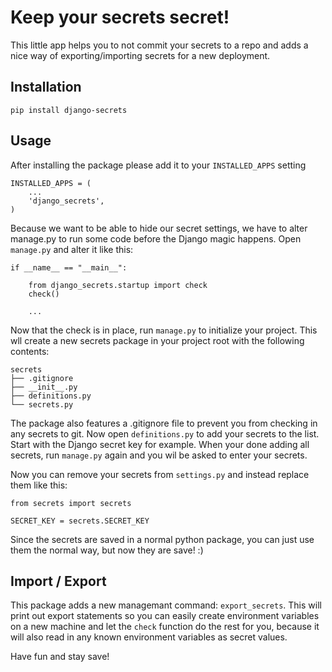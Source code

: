 # Keep your secrets secret!
This little app helps you to not commit your secrets to a repo and adds a nice way of exporting/importing secrets for a new deployment.

## Installation

    pip install django-secrets
    
## Usage

After installing the package please add it to your `INSTALLED_APPS` setting

    INSTALLED_APPS = (
        ...
        'django_secrets',
    )

Because we want to be able to hide our secret settings, we have to alter manage.py to run some code before the Django magic happens. Open `manage.py` and alter it like this:

    if __name__ == "__main__":

        from django_secrets.startup import check
        check()
        
        ...
        
Now that the check is in place, run `manage.py` to initialize your project. This wll create a new secrets package in your project root with the following contents:

    secrets
    ├── .gitignore
    ├── __init__.py
    ├── definitions.py
    └── secrets.py

The package also features a .gitignore file to prevent you from checking in any secrets to git.
Now open `definitions.py` to add your secrets to the list. Start with the Django secret key for example. When your done adding all secrets, run `manage.py` again and you wil be asked to enter your secrets.

Now you can remove your secrets from `settings.py` and instead replace them like this:

    from secrets import secrets
    
    SECRET_KEY = secrets.SECRET_KEY
    
Since the secrets are saved in a normal python package, you can just use them the normal way, but now they are save! :)

## Import / Export

This package adds a new managemant command: `export_secrets`.
This will print out export statements so you can easily create environment variables on a new machine and let the `check` function do the rest for you, because it will also read in any known environment variables as secret values.

Have fun and stay save!
